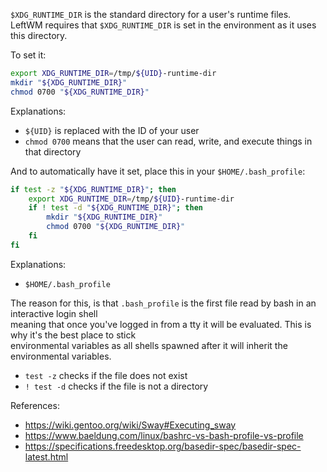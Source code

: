 `$XDG_RUNTIME_DIR` is the standard directory for a user's runtime files.<br>
LeftWM requires that `$XDG_RUNTIME_DIR` is set in the environment as it uses this directory.

To set it:

```bash
export XDG_RUNTIME_DIR=/tmp/${UID}-runtime-dir
mkdir "${XDG_RUNTIME_DIR}"
chmod 0700 "${XDG_RUNTIME_DIR}"
```

Explanations:
- `${UID}` is replaced with the ID of your user
- `chmod 0700` means that the user can read, write, and execute things in that directory

And to automatically have it set, place this in your `$HOME/.bash_profile`:

```bash
if test -z "${XDG_RUNTIME_DIR}"; then
    export XDG_RUNTIME_DIR=/tmp/${UID}-runtime-dir
    if ! test -d "${XDG_RUNTIME_DIR}"; then
        mkdir "${XDG_RUNTIME_DIR}"
        chmod 0700 "${XDG_RUNTIME_DIR}"
    fi
fi
```

Explanations:
- `$HOME/.bash_profile`

The reason for this, is that `.bash_profile` is the first file read by bash in an interactive login shell<br>
meaning that once you've logged in from a tty it will be evaluated. This is why it's the best place to stick<br>
environmental variables as all shells spawned after it will inherit the environmental variables.

- `test -z` checks if the file does not exist
- `! test -d` checks if the file is not a directory

References: 
- https://wiki.gentoo.org/wiki/Sway#Executing_sway
- https://www.baeldung.com/linux/bashrc-vs-bash-profile-vs-profile
- https://specifications.freedesktop.org/basedir-spec/basedir-spec-latest.html
